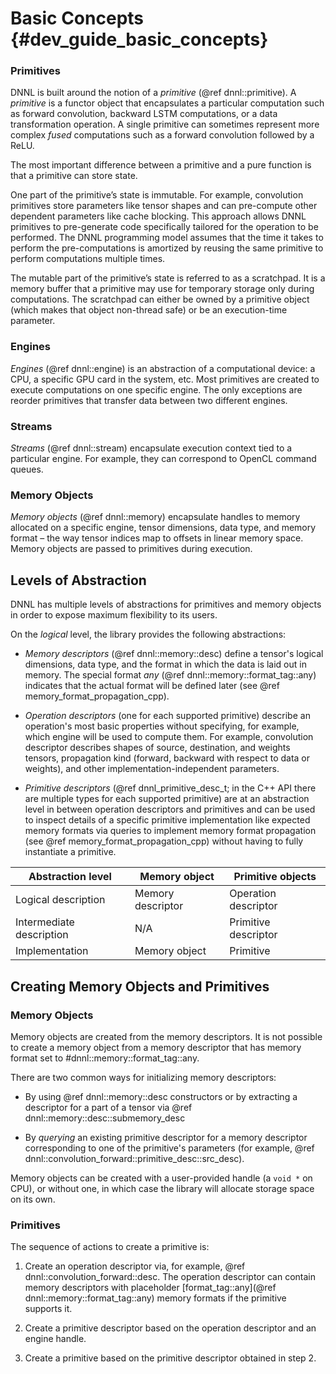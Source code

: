 Basic Concepts {#dev_guide_basic_concepts}
==========================================

### Primitives

DNNL is built around the notion of a *primitive* (@ref dnnl::primitive). A
*primitive* is a functor object that encapsulates a particular computation
such as forward convolution, backward LSTM computations, or a data
transformation operation. A single primitive can sometimes represent more
complex *fused* computations such as a forward convolution followed by a
ReLU.

The most important difference between a primitive and a pure function is that
a primitive can store state.

One part of the primitive’s state is immutable. For example, convolution
primitives store parameters like tensor shapes and can pre-compute other
dependent parameters like cache blocking. This approach allows DNNL primitives
to pre-generate code specifically tailored for the operation to be performed.
The DNNL programming model assumes that the time it takes to perform the
pre-computations is amortized by reusing the same primitive to perform
computations multiple times.

The mutable part of the primitive’s state is referred to as a scratchpad. It
is a memory buffer that a primitive may use for temporary storage only during
computations. The scratchpad can either be owned by a primitive object (which
makes that object non-thread safe) or be an execution-time parameter.

### Engines

*Engines* (@ref dnnl::engine) is an abstraction of a computational device: a
CPU, a specific GPU card in the system, etc. Most primitives are created to
execute computations on one specific engine. The only exceptions are reorder
primitives that transfer data between two different engines.

### Streams

*Streams* (@ref dnnl::stream) encapsulate execution context tied to a
particular engine. For example, they can correspond to OpenCL command queues.

### Memory Objects

*Memory objects* (@ref dnnl::memory) encapsulate handles to memory allocated
on a specific engine, tensor dimensions, data type, and memory format – the
way tensor indices map to offsets in linear memory space. Memory objects are
passed to primitives during execution.

## Levels of Abstraction

DNNL has multiple levels of abstractions for primitives and memory objects
in order to expose maximum flexibility to its users.

On the *logical* level, the library provides the following abstractions:

* *Memory descriptors* (@ref dnnl::memory::desc) define a tensor's logical
  dimensions, data type, and the format in which the data is laid out in
  memory. The special format _any_ (@ref dnnl::memory::format_tag::any)
  indicates that the actual format will be defined later (see @ref
  memory_format_propagation_cpp).

* *Operation descriptors* (one for each supported primitive) describe an
  operation's most basic properties without specifying, for example, which
  engine will be used to compute them. For example, convolution descriptor
  describes shapes of source, destination, and weights tensors, propagation
  kind (forward, backward with respect to data or weights), and other
  implementation-independent parameters.

* *Primitive descriptors* (@ref dnnl_primitive_desc_t; in the C++ API there
  are multiple types for each supported primitive) are at an abstraction level
  in between operation descriptors and primitives and can be used to inspect
  details of a specific primitive implementation like expected memory formats
  via queries to implement memory format propagation (see @ref
  memory_format_propagation_cpp) without having to fully instantiate a
  primitive.


| Abstraction level        | Memory object     | Primitive objects    |
|--------------------------|-------------------|----------------------|
| Logical description      | Memory descriptor | Operation descriptor |
| Intermediate description | N/A               | Primitive descriptor |
| Implementation           | Memory object     | Primitive            |

## Creating Memory Objects and Primitives

### Memory Objects

Memory objects are created from the memory descriptors. It is not possible to
create a memory object from a memory descriptor that has memory format set to
#dnnl::memory::format_tag::any.

There are two common ways for initializing memory descriptors:

* By using @ref dnnl::memory::desc constructors or by extracting a
  descriptor for a part of a tensor via
  @ref dnnl::memory::desc::submemory_desc

* By *querying* an existing primitive descriptor for a memory descriptor
  corresponding to one of the primitive's parameters (for example, @ref
  dnnl::convolution_forward::primitive_desc::src_desc).

Memory objects can be created with a user-provided handle (a `void *` on CPU),
or without one, in which case the library will allocate storage space on its
own.

### Primitives

The sequence of actions to create a primitive is:

1. Create an operation descriptor via, for example, @ref
   dnnl::convolution_forward::desc. The operation descriptor can contain
   memory descriptors with placeholder
   [format_tag::any](@ref dnnl::memory::format_tag::any)
   memory formats if the primitive supports it.

2. Create a primitive descriptor based on the operation descriptor and an
   engine handle.

3. Create a primitive based on the primitive descriptor obtained in step 2.
